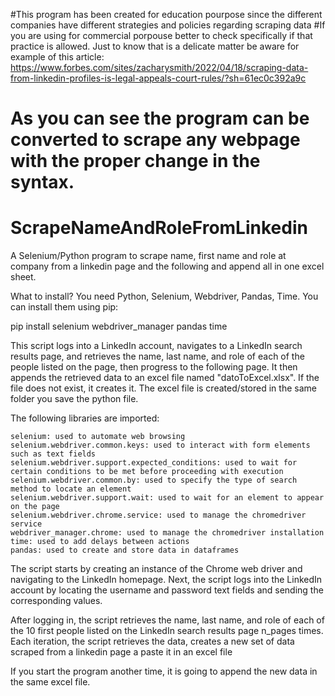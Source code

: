 #This program has been created for education pourpose since the different companies have different strategies and policies regarding scraping data
#If you are using for commercial porpouse better to check specifically if that practice is allowed.
Just to know that is a delicate matter be aware for example of this article:
https://www.forbes.com/sites/zacharysmith/2022/04/18/scraping-data-from-linkedin-profiles-is-legal-appeals-court-rules/?sh=61ec0c392a9c

# As you can see the program can be converted to scrape any webpage with the proper change in the syntax.
# ScrapeNameAndRoleFromLinkedin
A Selenium/Python program to scrape name, first name and role at company from a linkedin page and the following and append all in one excel sheet.

What to install? You need Python, Selenium, Webdriver, Pandas, Time. You can install them using pip:

pip install selenium webdriver_manager pandas time


This script logs into a LinkedIn account, navigates to a LinkedIn search results page, and retrieves the name, last name, and role of each of the people listed on the page, then progress to the following page.
It then appends the retrieved data to an excel file named "datoToExcel.xlsx". If the file does not exist, it creates it.
The excel file is created/stored in the same folder you save the python file.

The following libraries are imported:

    selenium: used to automate web browsing
    selenium.webdriver.common.keys: used to interact with form elements such as text fields
    selenium.webdriver.support.expected_conditions: used to wait for certain conditions to be met before proceeding with execution
    selenium.webdriver.common.by: used to specify the type of search method to locate an element
    selenium.webdriver.support.wait: used to wait for an element to appear on the page
    selenium.webdriver.chrome.service: used to manage the chromedriver service
    webdriver_manager.chrome: used to manage the chromedriver installation
    time: used to add delays between actions
    pandas: used to create and store data in dataframes

The script starts by creating an instance of the Chrome web driver and navigating to the LinkedIn homepage.
Next, the script logs into the LinkedIn account by locating the username and password text fields and sending the corresponding values.

After logging in, the script retrieves the name, last name, and role of each of the 10 first people listed on the LinkedIn search results page n_pages times.
Each iteration, the script retrieves the data, creates a new set of data scraped from a linkedin page a paste it in an excel file

If you start the program another time, it is going to append the new data in the same excel file.
